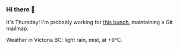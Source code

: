 ### Hi there :wave:

It's Thursday! I'm probably working for [this bunch](https://github.com/kohofinancial), maintaining a Git mailmap.

Weather in Victoria BC: light rain, mist, at +9°C.
